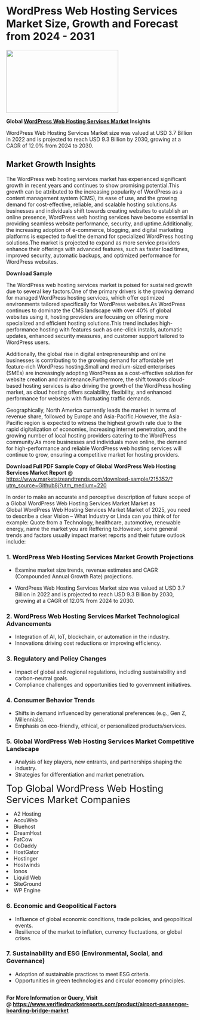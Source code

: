 <H1>WordPress Web Hosting Services Market Size, Growth and Forecast from 2024 - 2031</H1><img class="aligncenter size-medium wp-image-584254" src="https://thirdeyenews.in/wp-content/uploads/2024/09/Global-Market-Research-300x168.jpeg" alt="" width="300" height="168" /><p><strong>Global&nbsp;<a href="https://www.marketsizeandtrends.com/download-sample/215352/?utm_source=Github8j?utm_medium=220">WordPress Web Hosting Services Market</a> Insights</strong></p><p>WordPress Web Hosting Services Market size was valued at USD 3.7 Billion in 2022 and is projected to reach USD 9.3 Billion by 2030, growing at a CAGR of 12.0% from 2024 to 2030.</p><p><h2>Market Growth Insights</h2> <p>The WordPress web hosting services market has experienced significant growth in recent years and continues to show promising potential.This growth can be attributed to the increasing popularity of WordPress as a content management system (CMS), its ease of use, and the growing demand for cost-effective, reliable, and scalable hosting solutions.As businesses and individuals shift towards creating websites to establish an online presence, WordPress web hosting services have become essential in providing seamless website performance, security, and uptime.Additionally, the increasing adoption of e-commerce, blogging, and digital marketing platforms is expected to fuel the demand for specialized WordPress hosting solutions.The market is projected to expand as more service providers enhance their offerings with advanced features, such as faster load times, improved security, automatic backups, and optimized performance for WordPress websites.</p> <p><strong>Download Sample</strong></p> <p>The WordPress web hosting services market is poised for sustained growth due to several key factors.One of the primary drivers is the growing demand for managed WordPress hosting services, which offer optimized environments tailored specifically for WordPress websites.As WordPress continues to dominate the CMS landscape with over 40% of global websites using it, hosting providers are focusing on offering more specialized and efficient hosting solutions.This trend includes high-performance hosting with features such as one-click installs, automatic updates, enhanced security measures, and customer support tailored to WordPress users.</p> <p>Additionally, the global rise in digital entrepreneurship and online businesses is contributing to the growing demand for affordable yet feature-rich WordPress hosting.Small and medium-sized enterprises (SMEs) are increasingly adopting WordPress as a cost-effective solution for website creation and maintenance.Furthermore, the shift towards cloud-based hosting services is also driving the growth of the WordPress hosting market, as cloud hosting offers scalability, flexibility, and enhanced performance for websites with fluctuating traffic demands.</p> <p>Geographically, North America currently leads the market in terms of revenue share, followed by Europe and Asia-Pacific.However, the Asia-Pacific region is expected to witness the highest growth rate due to the rapid digitalization of economies, increasing internet penetration, and the growing number of local hosting providers catering to the WordPress community.As more businesses and individuals move online, the demand for high-performance and reliable WordPress web hosting services will continue to grow, ensuring a competitive market for hosting providers.</p> <p><span class=""><strong>Download Full PDF Sample Copy of Global WordPress Web Hosting Services Market Report</strong> @ <a href="https://www.marketsizeandtrends.com/download-sample/215352/?utm_source=Github8j?utm_medium=220" target="_blank">https://www.marketsizeandtrends.com/download-sample/215352/?utm_source=Github8j?utm_medium=220</a></span></p><p>In order to make an accurate and perceptive description of future scope of a Global&nbsp;WordPress Web Hosting Services Market Market as Global&nbsp;WordPress Web Hosting Services Market Market of 2025, you need to describe a clear Vision &ndash; What Industry or Linda can you think of for example: Quote from a Technology, healthcare, automotive, renewable energy, name the market you are Reffering to.However, some general trends and factors usually impact market reports and their future outlook include:</p><h3>1.&nbsp;<strong>WordPress Web Hosting Services Market Growth Projections</strong></h3><ul><li>Examine market size trends, revenue estimates and CAGR (Compounded Annual Growth Rate) projections.</li><li><p>WordPress Web Hosting Services Market size was valued at USD 3.7 Billion in 2022 and is projected to reach USD 9.3 Billion by 2030, growing at a CAGR of 12.0% from 2024 to 2030.</p></li></ul><h3>2.&nbsp;<strong>WordPress Web Hosting Services Market Technological Advancements</strong></h3><ul><li>Integration of AI, IoT, blockchain, or automation in the industry.</li><li>Innovations driving cost reductions or improving efficiency.</li></ul><h3>3.&nbsp;<strong>Regulatory and Policy Changes</strong></h3><ul><li>Impact of global and regional regulations, including sustainability and carbon-neutral goals.</li><li>Compliance challenges and opportunities tied to government initiatives.</li></ul><h3>4.&nbsp;<strong>Consumer Behavior Trends</strong></h3><ul><li>Shifts in demand influenced by generational preferences (e.g., Gen Z, Millennials).</li><li>Emphasis on eco-friendly, ethical, or personalized products/services.</li></ul><h3>5.&nbsp;<strong>Global WordPress Web Hosting Services Market Competitive Landscape</strong></h3><ul><li>Analysis of key players, new entrants, and partnerships shaping the industry.</li><li>Strategies for differentiation and market penetration.</li></ul><p data-pm-slice="1 1 []"><span style="color: inherit; font-family: inherit; font-size: 25px;">Top Global WordPress Web Hosting Services Market Companies</span></p><div class="" data-test-id=""><p><li>A2 Hosting</li><li> AccuWeb</li><li> Bluehost</li><li> DreamHost</li><li> FatCow</li><li> GoDaddy</li><li> HostGator</li><li> Hostinger</li><li> Hostwinds</li><li> Ionos</li><li> Liquid Web</li><li> SiteGround</li><li> WP Engine</li></p></div><h3>6.&nbsp;<strong>Economic and Geopolitical Factors</strong></h3><ul><li>Influence of global economic conditions, trade policies, and geopolitical events.</li><li>Resilience of the market to inflation, currency fluctuations, or global crises.</li></ul><h3>7.&nbsp;<strong>Sustainability and ESG (Environmental, Social, and Governance)</strong></h3><ul><li>Adoption of sustainable practices to meet ESG criteria.</li><li>Opportunities in green technologies and circular economy principles.</li></ul><h2><strong style="font-size: 14px;">For More Information or Query, Visit @&nbsp;</strong><a style="background-color: #ffffff; font-size: 14px;" href="https://www.marketsizeandtrends.com/report/wordpress-web-hosting-services-market/" target="_blank">https://www.verifiedmarketreports.com/product/airport-passenger-boarding-bridge-market</a></h2>